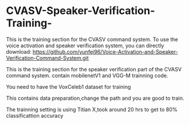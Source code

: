 # CVASV-Speaker-Verification-Training-
This is the training section for the CVASV command system. To use the voice activation and speaker verification system, you can directly download: https://github.com/yunfei96/Voice-Activation-and-Speaker-Verification-Command-System.git


This is the training section for the speaker verification part of the CVASV command system. contain mobilenetV1 and VGG-M trainning code. 

You need to have the VoxCeleb1 dataset for training

This contains data preparation,change the path and you are good to train. 


The trainning setting is using Titian X,took around 20 hrs to get to 80% classificattion accuracy 
